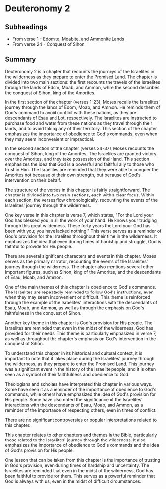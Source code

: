 # Deuteronomy 2

## Subheadings

* From verse 1 - Edomite, Moabite, and Ammonite Lands
* From verse 24 - Conquest of Sihon

## Summary

Deuteronomy 2 is a chapter that recounts the journeys of the Israelites in the wilderness as they prepare to enter the Promised Land. The chapter is divided into two main sections: the first recounts the travels of the Israelites through the lands of Edom, Moab, and Ammon, while the second describes the conquest of Sihon, king of the Amorites.

In the first section of the chapter (verses 1-23), Moses recalls the Israelites' journey through the lands of Edom, Moab, and Ammon. He reminds them of God's command to avoid conflict with these nations, as they are descendants of Esau and Lot, respectively. The Israelites are instructed to purchase food and water from these nations as they travel through their lands, and to avoid taking any of their territory. This section of the chapter emphasizes the importance of obedience to God's commands, even when they may seem inconvenient or impractical.

In the second section of the chapter (verses 24-37), Moses recounts the conquest of Sihon, king of the Amorites. The Israelites are granted victory over the Amorites, and they take possession of their land. This section emphasizes the idea that God is a powerful and faithful ally to those who trust in Him. The Israelites are reminded that they were able to conquer the Amorites not because of their own strength, but because of God's intervention on their behalf.

The structure of the verses in this chapter is fairly straightforward. The chapter is divided into two main sections, each with a clear focus. Within each section, the verses flow chronologically, recounting the events of the Israelites' journey through the wilderness.

One key verse in this chapter is verse 7, which states, "For the Lord your God has blessed you in all the work of your hand. He knows your trudging through this great wilderness. These forty years the Lord your God has been with you; you have lacked nothing." This verse serves as a reminder of God's provision for the Israelites throughout their time in the wilderness. It emphasizes the idea that even during times of hardship and struggle, God is faithful to provide for His people.

There are several significant characters and events in this chapter. Moses serves as the primary narrator, recounting the events of the Israelites' journey through the wilderness. The chapter also mentions several other important figures, such as Sihon, king of the Amorites, and the descendants of Esau, Moab, and Ammon.

One of the main themes of this chapter is obedience to God's commands. The Israelites are repeatedly reminded to follow God's instructions, even when they may seem inconvenient or difficult. This theme is reinforced through the example of the Israelites' interactions with the descendants of Esau, Moab, and Ammon, as well as through the emphasis on God's faithfulness in the conquest of Sihon.

Another key theme in this chapter is God's provision for His people. The Israelites are reminded that even in the midst of the wilderness, God has provided for their needs. This theme is particularly emphasized in verse 7, as well as throughout the chapter's emphasis on God's intervention in the conquest of Sihon.

To understand this chapter in its historical and cultural context, it is important to note that it takes place during the Israelites' journey through the wilderness, as they prepare to enter the Promised Land. This journey was a significant event in the history of the Israelite people, and it is often seen as a symbol of their faithfulness and obedience to God.

Theologians and scholars have interpreted this chapter in various ways. Some have seen it as a reminder of the importance of obedience to God's commands, while others have emphasized the idea of God's provision for His people. Some have also noted the significance of the Israelites' interactions with the descendants of Esau, Moab, and Ammon, as a reminder of the importance of respecting others, even in times of conflict.

There are no significant controversies or popular interpretations related to this chapter.

This chapter relates to other chapters and themes in the Bible, particularly those related to the Israelites' journey through the wilderness. It also emphasizes the importance of obedience to God's commands and the idea of God's provision for His people.

One lesson that can be taken from this chapter is the importance of trusting in God's provision, even during times of hardship and uncertainty. The Israelites are reminded that even in the midst of the wilderness, God has been faithful to provide for them. This serves as a powerful reminder that God is always with us, even in the midst of difficult circumstances.